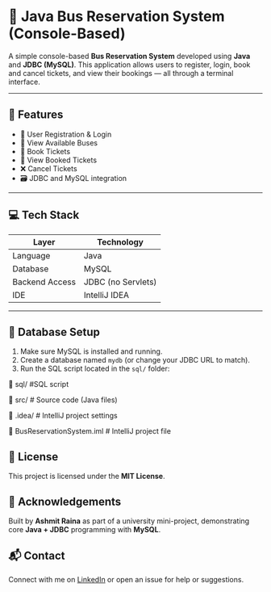 # 🚌 Java Bus Reservation System (Console-Based)

A simple console-based **Bus Reservation System** developed using **Java** and **JDBC (MySQL)**. This application allows users to register, login, book and cancel tickets, and view their bookings — all through a terminal interface.

---

## 🔧 Features

- 🔐 User Registration & Login
- 🚌 View Available Buses
- 🎫 Book Tickets
- 🧾 View Booked Tickets
- ❌ Cancel Tickets
- 🗃️ JDBC and MySQL integration

---

## 💻 Tech Stack

| Layer           | Technology       |
|----------------|------------------|
| Language        | Java             |
| Database        | MySQL            |
| Backend Access  | JDBC (no Servlets) |
| IDE             | IntelliJ IDEA    |

---
## 💾 Database Setup

1. Make sure MySQL is installed and running.
2. Create a database named `mydb` (or change your JDBC URL to match).
3. Run the SQL script located in the `sql/` folder:

📁 sql/                 #SQL script

📁 src/                 # Source code (Java files)

📁 .idea/               # IntelliJ project settings

📄 BusReservationSystem.iml  # IntelliJ project file






## 📝 License
This project is licensed under the **MIT License**.

## 🙌 Acknowledgements
Built by **Ashmit Raina** as part of a university mini-project, demonstrating core **Java + JDBC** programming with **MySQL**.

## 📬 Contact
Connect with me on [LinkedIn](www.linkedin.com/in/ashmit-raina-4250a628b) or open an issue for help or suggestions.




